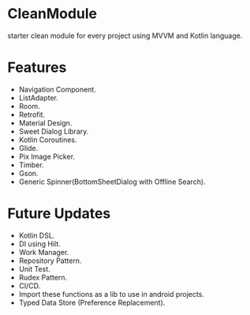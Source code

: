 # CleanModule
starter clean module for every project using MVVM and Kotlin language.

# Features
- Navigation Component.
- ListAdapter.
- Room.
- Retrofit.
- Material Design.
- Sweet Dialog Library.
- Kotlin Coroutines.
- Glide.
- Pix Image Picker.
- Timber.
- Gson.
- Generic Spinner(BottomSheetDialog with Offline Search).

# Future Updates
- Kotlin DSL.
- DI using Hilt.
- Work Manager.
- Repository Pattern.
- Unit Test.
- Rudex Pattern.
- CI/CD.
- Import these functions as a lib to use in android projects. 
- Typed Data Store (Preference Replacement).
